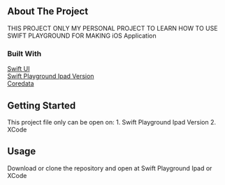 <!-- ABOUT THE PROJECT -->

## About The Project 
THIS PROJECT ONLY MY PERSONAL PROJECT TO LEARN HOW TO USE SWIFT PLAYGROUND FOR MAKING iOS Application

### Built With 
[Swift UI](https://developer.apple.com/xcode/swiftui/) <br>
[Swift Playground Ipad Version](https://www.apple.com/swift/playgrounds/) <br>
[Coredata](https://developer.apple.com/documentation/coredata) <br>

<!-- GETTING STARTED -->
## Getting Started 
This project file only can be open on: 1. Swift Playground Ipad Version 2. XCode

<!-- USAGE EXAMPLES -->
## Usage 
Download or clone the repository and open at Swift Playground Ipad or XCode


